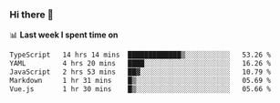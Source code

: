 ### Hi there 👋

<!--
**DBvc/DBvc** is a ✨ _special_ ✨ repository because its `README.md` (this file) appears on your GitHub profile.

Here are some ideas to get you started:

- 🔭 I’m currently working on ...
- 🌱 I’m currently learning ...
- 👯 I’m looking to collaborate on ...
- 🤔 I’m looking for help with ...
- 💬 Ask me about ...
- 📫 How to reach me: ...
- 😄 Pronouns: ...
- ⚡ Fun fact: ...
-->

📊 **Last week I spent time on**
<!--START_SECTION:waka-->

```txt
TypeScript   14 hrs 14 mins  █████████████▒░░░░░░░░░░░   53.26 %
YAML         4 hrs 20 mins   ████░░░░░░░░░░░░░░░░░░░░░   16.26 %
JavaScript   2 hrs 53 mins   ██▓░░░░░░░░░░░░░░░░░░░░░░   10.79 %
Markdown     1 hr 31 mins    █▒░░░░░░░░░░░░░░░░░░░░░░░   05.69 %
Vue.js       1 hr 30 mins    █▒░░░░░░░░░░░░░░░░░░░░░░░   05.66 %
```

<!--END_SECTION:waka-->
